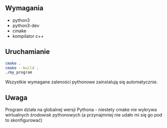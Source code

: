 ## Wymagania
- python3
- python3-dev
- cmake
- kompilator c++

## Uruchamianie
```bash
cmake .
cmake --build .
./my_program
```
Wszystkie wymagane zaleności pythonowe zainstalują się automatycznie. 

## Uwaga
Program działa na globalnej wersji Pythona - niestety cmake nie wykrywa wirtualnych środowisk pythonowych (a przynajmniej nie udało mi się go pod to skonfigurować) 
```